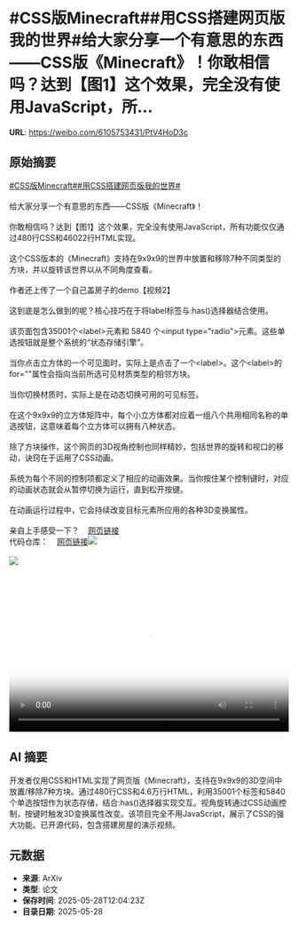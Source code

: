 # #CSS版Minecraft##用CSS搭建网页版我的世界#给大家分享一个有意思的东西——CSS版《Minecraft》！你敢相信吗？达到【图1】这个效果，完全没有使用JavaScript，所...

**URL**: https://weibo.com/6105753431/PtV4HoD3c

## 原始摘要

<a href="https://m.weibo.cn/search?containerid=231522type%3D1%26t%3D10%26q%3D%23CSS%E7%89%88Minecraft%23&amp;extparam=%23CSS%E7%89%88Minecraft%23" data-hide=""><span class="surl-text">#CSS版Minecraft#</span></a><a href="https://m.weibo.cn/search?containerid=231522type%3D1%26t%3D10%26q%3D%23%E7%94%A8CSS%E6%90%AD%E5%BB%BA%E7%BD%91%E9%A1%B5%E7%89%88%E6%88%91%E7%9A%84%E4%B8%96%E7%95%8C%23&amp;extparam=%23%E7%94%A8CSS%E6%90%AD%E5%BB%BA%E7%BD%91%E9%A1%B5%E7%89%88%E6%88%91%E7%9A%84%E4%B8%96%E7%95%8C%23" data-hide=""><span class="surl-text">#用CSS搭建网页版我的世界#</span></a><br><br>给大家分享一个有意思的东西——CSS版《Minecraft》！<br><br>你敢相信吗？达到【图1】这个效果，完全没有使用JavaScript，所有功能仅仅通过480行CSS和46022行HTML实现。<br><br>这个CSS版本的《Minecraft》支持在9x9x9的世界中放置和移除7种不同类型的方块，并以旋转该世界以从不同角度查看。<br><br>作者还上传了一个自己盖房子的demo【视频2】<br><br>这到底是怎么做到的呢？核心技巧在于将label标签与:has()选择器结合使用。<br><br>该页面包含35001个&lt;label&gt;元素和 5840 个&lt;input type="radio"&gt;元素。这些单选按钮就是整个系统的“状态存储引擎”。<br><br>当你点击立方体的一个可见面时，实际上是点击了一个&lt;label&gt;。这个&lt;label&gt;的for=""属性会指向当前所选可见材质类型的相邻方块。<br><br>当你切换材质时，实际上是在动态切换可用的可见标签。<br><br>在这个9x9x9的立方体矩阵中，每个小立方体都对应着一组八个共用相同名称的单选按钮，这意味着每个立方体可以拥有八种状态。<br><br>除了方块操作，这个网页的3D视角控制也同样精妙，包括世界的旋转和视口的移动，诀窍在于运用了CSS动画。<br><br>系统为每个不同的控制项都定义了相应的动画效果。当你按住某个控制键时，对应的动画状态就会从暂停切换为运行，直到松开按键。<br><br>在动画运行过程中，它会持续改变目标元素所应用的各种3D变换属性。<br><br>亲自上手感受一下？<a href="https://weibo.cn/sinaurl?u=https%3A%2F%2Fbenjaminaster.com%2Fcss-minecraft%2F" data-hide=""><span class="url-icon"><img style="width: 1rem;height: 1rem" src="https://h5.sinaimg.cn/upload/2015/09/25/3/timeline_card_small_web_default.png" referrerpolicy="no-referrer"></span><span class="surl-text">网页链接</span></a><br>代码仓库：<a href="https://weibo.cn/sinaurl?u=https%3A%2F%2Fgithub.com%2FBenjaminAster%2FCSS-Minecraft" data-hide=""><span class="url-icon"><img style="width: 1rem;height: 1rem" src="https://h5.sinaimg.cn/upload/2015/09/25/3/timeline_card_small_web_default.png" referrerpolicy="no-referrer"></span><span class="surl-text">网页链接</span></a><img style="" src="https://tvax4.sinaimg.cn/large/006Fd7o3gy1i1v9pcutyrj31dc1luqv5.jpg" referrerpolicy="no-referrer"><br><br><img style="" src="https://tvax1.sinaimg.cn/large/006Fd7o3ly1i1v9qbj9ahj31hc0so76u.jpg" referrerpolicy="no-referrer"><br><br><br clear="both"><div style="clear: both"></div><video controls="controls" poster="https://tvax2.sinaimg.cn/orj480/006Fd7o3ly1i1v9qb2hmxj31hc0so76u.jpg" style="width: 100%"><source src="https://f.video.weibocdn.com/o0/D1Px6Zjolx08oBaxJmvu01041200zI630E010.mp4?label=mp4_720p&amp;template=1336x720.25.0&amp;ori=0&amp;ps=1CwnkDw1GXwCQx&amp;Expires=1748437356&amp;ssig=i0Pt3dD8Tr&amp;KID=unistore,video"><source src="https://f.video.weibocdn.com/o0/WwXELEiylx08oBax1htK01041200hiWq0E010.mp4?label=mp4_hd&amp;template=892x480.25.0&amp;ori=0&amp;ps=1CwnkDw1GXwCQx&amp;Expires=1748437356&amp;ssig=2qm3KjRX7G&amp;KID=unistore,video"><source src="https://f.video.weibocdn.com/o0/Zv7BqrZmlx08oBawGWdi01041200aDsE0E010.mp4?label=mp4_ld&amp;template=668x360.25.0&amp;ori=0&amp;ps=1CwnkDw1GXwCQx&amp;Expires=1748437356&amp;ssig=QtfTHoz7n7&amp;KID=unistore,video"><p>视频无法显示，请前往<a href="https://video.weibo.com/show?fid=1034%3A5171308657311833" target="_blank" rel="noopener noreferrer">微博视频</a>观看。</p></video>

## AI 摘要

开发者仅用CSS和HTML实现了网页版《Minecraft》，支持在9x9x9的3D空间中放置/移除7种方块。通过480行CSS和4.6万行HTML，利用35001个<label>标签和5840个单选按钮作为状态存储，结合:has()选择器实现交互。视角旋转通过CSS动画控制，按键时触发3D变换属性改变。该项目完全不用JavaScript，展示了CSS的强大功能。已开源代码，包含搭建房屋的演示视频。

## 元数据

- **来源**: ArXiv
- **类型**: 论文
- **保存时间**: 2025-05-28T12:04:23Z
- **目录日期**: 2025-05-28
